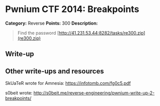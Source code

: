 # Pwnium CTF 2014: Breakpoints

**Category:** Reverse
**Points:** 300
**Description:**
> Find the password [http://41.231.53.44:8282/tasks/re300.zip](re300.zip)

## Write-up


## Other write-ups and resources

SkUaTeR wrote for Amnesia:
https://infotomb.com/fg0c5.pdf

s0beit wrote: 
http://s0beit.me/reverse-engineering/pwnium-write-up-2-breakpoints/
